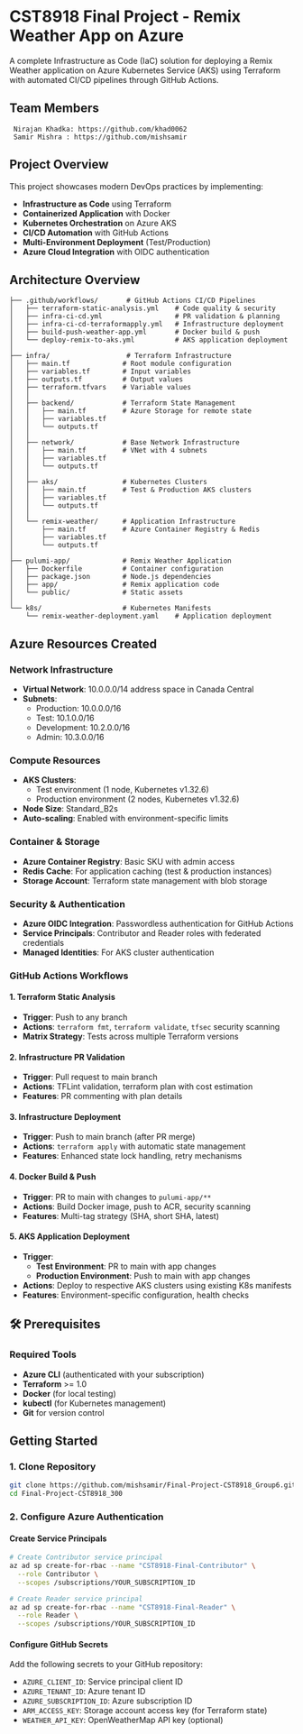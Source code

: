 # CST8918 Final Project - Remix Weather App on Azure

A complete Infrastructure as Code (IaC) solution for deploying a Remix Weather application on Azure Kubernetes Service (AKS) using Terraform with automated CI/CD pipelines through GitHub Actions.



##  Team Members
     Nirajan Khadka: https://github.com/khad0062
     Samir Mishra : https://github.com/mishsamir
     
     

##  Project Overview

This project showcases modern DevOps practices by implementing:

- **Infrastructure as Code** using Terraform
- **Containerized Application** with Docker
- **Kubernetes Orchestration** on Azure AKS
- **CI/CD Automation** with GitHub Actions
- **Multi-Environment Deployment** (Test/Production)
- **Azure Cloud Integration** with OIDC authentication

## Architecture Overview

```
├── .github/workflows/       # GitHub Actions CI/CD Pipelines
│   ├── terraform-static-analysis.yml    # Code quality & security
│   ├── infra-ci-cd.yml                  # PR validation & planning
│   ├── infra-ci-cd-terraformapply.yml   # Infrastructure deployment
│   ├── build-push-weather-app.yml       # Docker build & push
│   └── deploy-remix-to-aks.yml          # AKS application deployment
│
├── infra/                   # Terraform Infrastructure
│   ├── main.tf             # Root module configuration
│   ├── variables.tf        # Input variables
│   ├── outputs.tf          # Output values
│   ├── terraform.tfvars    # Variable values
│   │
│   ├── backend/            # Terraform State Management
│   │   ├── main.tf         # Azure Storage for remote state
│   │   ├── variables.tf
│   │   └── outputs.tf
│   │
│   ├── network/            # Base Network Infrastructure
│   │   ├── main.tf         # VNet with 4 subnets
│   │   ├── variables.tf
│   │   └── outputs.tf
│   │
│   ├── aks/                # Kubernetes Clusters
│   │   ├── main.tf         # Test & Production AKS clusters
│   │   ├── variables.tf
│   │   └── outputs.tf
│   │
│   └── remix-weather/      # Application Infrastructure
│       ├── main.tf         # Azure Container Registry & Redis
│       ├── variables.tf
│       └── outputs.tf
│
├── pulumi-app/             # Remix Weather Application
│   ├── Dockerfile          # Container configuration
│   ├── package.json        # Node.js dependencies
│   ├── app/                # Remix application code
│   └── public/             # Static assets
│
└── k8s/                    # Kubernetes Manifests
    └── remix-weather-deployment.yaml    # Application deployment
```

##  Azure Resources Created

### Network Infrastructure
- **Virtual Network**: 10.0.0.0/14 address space in Canada Central
- **Subnets**: 
  - Production: 10.0.0.0/16
  - Test: 10.1.0.0/16 
  - Development: 10.2.0.0/16
  - Admin: 10.3.0.0/16

### Compute Resources
- **AKS Clusters**: 
  - Test environment (1 node, Kubernetes v1.32.6)
  - Production environment (2 nodes, Kubernetes v1.32.6)
- **Node Size**: Standard_B2s 
- **Auto-scaling**: Enabled with environment-specific limits

### Container & Storage
- **Azure Container Registry**: Basic SKU with admin access
- **Redis Cache**: For application caching (test & production instances)
- **Storage Account**: Terraform state management with blob storage

### Security & Authentication
- **Azure OIDC Integration**: Passwordless authentication for GitHub Actions
- **Service Principals**: Contributor and Reader roles with federated credentials
- **Managed Identities**: For AKS cluster authentication


### GitHub Actions Workflows
#### 1. Terraform Static Analysis
- **Trigger**: Push to any branch
- **Actions**: `terraform fmt`, `terraform validate`, `tfsec` security scanning
- **Matrix Strategy**: Tests across multiple Terraform versions

#### 2. Infrastructure PR Validation
- **Trigger**: Pull request to main branch
- **Actions**: TFLint validation, terraform plan with cost estimation
- **Features**: PR commenting with plan details

#### 3. Infrastructure Deployment
- **Trigger**: Push to main branch (after PR merge)
- **Actions**: `terraform apply` with automatic state management
- **Features**: Enhanced state lock handling, retry mechanisms

#### 4. Docker Build & Push
- **Trigger**: PR to main with changes to `pulumi-app/**`
- **Actions**: Build Docker image, push to ACR, security scanning
- **Features**: Multi-tag strategy (SHA, short SHA, latest)

#### 5. AKS Application Deployment
- **Trigger**: 
  - **Test Environment**: PR to main with app changes
  - **Production Environment**: Push to main with app changes
- **Actions**: Deploy to respective AKS clusters using existing K8s manifests
- **Features**: Environment-specific configuration, health checks

## 🛠️ Prerequisites

### Required Tools
- **Azure CLI** (authenticated with your subscription)
- **Terraform** >= 1.0
- **Docker** (for local testing)
- **kubectl** (for Kubernetes management)
- **Git** for version control


##  Getting Started

### 1. Clone Repository
```bash
git clone https://github.com/mishsamir/Final-Project-CST8918_Group6.git
cd Final-Project-CST8918_300
```

### 2. Configure Azure Authentication

#### Create Service Principals
```bash
# Create Contributor service principal
az ad sp create-for-rbac --name "CST8918-Final-Contributor" \
  --role Contributor \
  --scopes /subscriptions/YOUR_SUBSCRIPTION_ID

# Create Reader service principal  
az ad sp create-for-rbac --name "CST8918-Final-Reader" \
  --role Reader \
  --scopes /subscriptions/YOUR_SUBSCRIPTION_ID
```

#### Configure GitHub Secrets
Add the following secrets to your GitHub repository:
- `AZURE_CLIENT_ID`: Service principal client ID
- `AZURE_TENANT_ID`: Azure tenant ID
- `AZURE_SUBSCRIPTION_ID`: Azure subscription ID
- `ARM_ACCESS_KEY`: Storage account access key (for Terraform state)
- `WEATHER_API_KEY`: OpenWeatherMap API key (optional)

